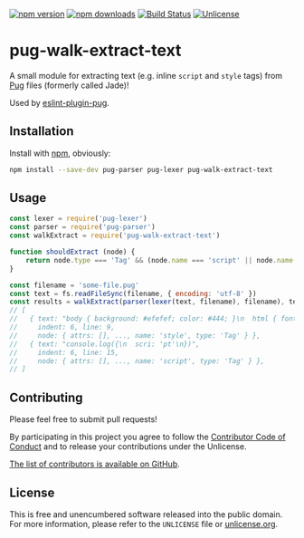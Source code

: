 [![npm version](https://img.shields.io/npm/v/pug-walk-extract-text.svg?style=flat)](https://www.npmjs.org/package/pug-walk-extract-text)
[![npm downloads](https://img.shields.io/npm/dm/pug-walk-extract-text.svg?style=flat)](https://www.npmjs.org/package/pug-walk-extract-text)
[![Build Status](https://img.shields.io/travis/myfreeweb/pug-walk-extract-text.svg?style=flat)](https://travis-ci.org/myfreeweb/pug-walk-extract-text)
[![Unlicense](https://img.shields.io/badge/un-license-green.svg?style=flat)](http://unlicense.org)

# pug-walk-extract-text

A small module for extracting text (e.g. inline `script` and `style` tags) from [Pug] files (formerly called Jade)!

Used by [eslint-plugin-pug].

[Pug]: https://pugjs.org
[eslint-plugin-pug]: https://github.com/myfreeweb/eslint-plugin-pug

## Installation

Install with [npm], obviously:

```bash
npm install --save-dev pug-parser pug-lexer pug-walk-extract-text
```

[npm]: https://www.npmjs.com

## Usage

```javascript
const lexer = require('pug-lexer')
const parser = require('pug-parser')
const walkExtract = require('pug-walk-extract-text')

function shouldExtract (node) {
	return node.type === 'Tag' && (node.name === 'script' || node.name === 'style')
}

const filename = 'some-file.pug'
const text = fs.readFileSync(filename, { encoding: 'utf-8' })
const results = walkExtract(parser(lexer(text, filename), filename), text, shouldExtract)
// [
//   { text: "body { background: #efefef; color: #444; }\n  html { font-size: 105%; }",
//     indent: 6, line: 9,
//     node: { attrs: [], ..., name: 'style', type: 'Tag' } },
//   { text: "console.log({\n  scri: 'pt'\n})",
//     indent: 6, line: 15,
//     node: { attrs: [], ..., name: 'script', type: 'Tag' } },
// ]
```

## Contributing

Please feel free to submit pull requests!

By participating in this project you agree to follow the [Contributor Code of Conduct](http://contributor-covenant.org/version/1/4/) and to release your contributions under the Unlicense.

[The list of contributors is available on GitHub](https://github.com/myfreeweb/pug-walk-extract-text/graphs/contributors).

## License

This is free and unencumbered software released into the public domain.  
For more information, please refer to the `UNLICENSE` file or [unlicense.org](http://unlicense.org).
